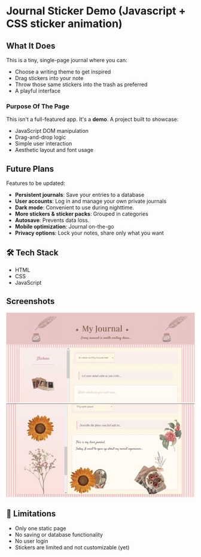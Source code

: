 # Journal Sticker Demo (Javascript + CSS sticker animation)

## What It Does

This is a tiny, single-page journal where you can:
- Choose a writing theme to get inspired
- Drag stickers into your note
- Throw those same stickers into the trash as preferred 
- A playful interface 

### Purpose Of The Page

This isn't a full-featured app. It's a **demo**. A project built to showcase:
- JavaScript DOM manipulation
- Drag-and-drop logic
- Simple user interaction
- Aesthetic layout and font usage

## Future Plans 

Features to be updated:
- **Persistent journals**: Save your entries to a database
- **User accounts**: Log in and manage your own private journals
- **Dark mode**: Convenient to use during nighttime.
- **More stickers & sticker packs**: Grouped in categories
- **Autosave**: Prevents data loss.
- **Mobile optimization**: Journal on-the-go
- **Privacy options**: Lock your notes, share only what you want

## 🛠 Tech Stack

- HTML
- CSS
- JavaScript

## Screenshots

![Header](./screenshots/journalsc1.PNG)
![The Note](./screenshots/journalsc2.PNG)

## 🚧 Limitations

- Only one static page
- No saving or database functionality
- No user login
- Stickers are limited and not customizable (yet)
